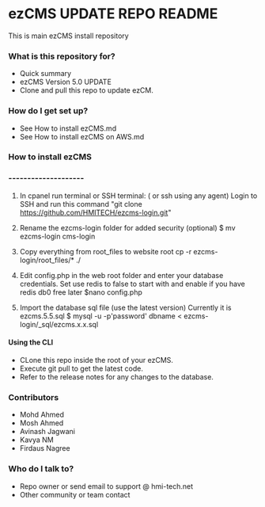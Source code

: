 # ezCMS UPDATE REPO README #

This is main ezCMS install repository

### What is this repository for? ###

* Quick summary
* ezCMS Version 5.0 UPDATE 
* Clone and pull this repo to update ezCM.

### How do I get set up? ###

* See How to install ezCMS.md
* See How to install ezCMS on AWS.md

### How to install ezCMS
### --------------------

1) In cpanel run terminal or SSH terminal: ( or ssh using any agent)
Login to SSH and run this command 
	"git clone https://github.com/HMITECH/ezcms-login.git"

2) Rename the ezcms-login folder for added security (optional)
	$ mv ezcms-login cms-login

3) Copy everything from root_files to website root
	cp -r ezcms-login/root_files/* ./

4) Edit config.php in the web root folder and enter your database credentials.
Set use redis to false to start with and enable if you have redis db0 free later
	$nano config.php

5) Import the database sql file (use the latest version)
Currently it is ezcms.5.5.sql
	$ mysql  -u -p'password' dbname < ezcms-login/_sql/ezcms.x.x.sql


#### Using the CLI ####

* CLone this repo inside the root of your ezCMS.
* Execute git pull to get the latest code.
* Refer to the release notes for any changes to the database.

### Contributors ###

* Mohd Ahmed
* Mosh Ahmed
* Avinash Jagwani
* Kavya NM
* Firdaus Nagree

### Who do I talk to? ###

* Repo owner or send email to support @ hmi-tech.net
* Other community or team contact
